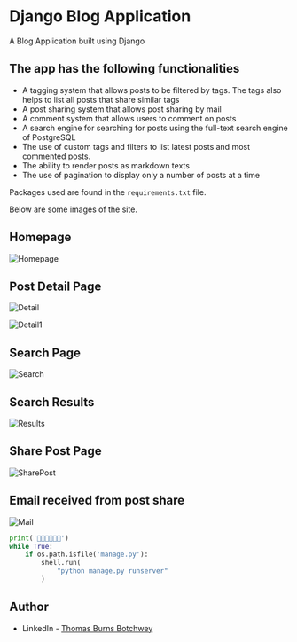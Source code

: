 # Django Blog Application
 A Blog Application built using Django

 ## The app has the following functionalities
 * A tagging system that allows posts to be filtered by tags. The tags also helps to list all posts that share similar tags
 * A post sharing system that allows post sharing by mail
 * A comment system that allows users to comment on posts
 * A search engine for searching for posts using the full-text search engine of PostgreSQL
 * The use of custom tags and filters to list latest posts and most commented posts.
* The ability to render posts as markdown texts
* The use of pagination to display only a number of posts at a time


Packages used are found in the ```requirements.txt``` file.

Below are some images of the site.
## Homepage
![Homepage](./imgs/home.jpg)
## Post Detail Page
![Detail](./imgs/detail.jpg)

![Detail1](./imgs/detail-1.jpg)
## Search Page
![Search](./imgs/search.jpg)
## Search Results
![Results](./imgs/results.jpg)
## Share Post Page
![SharePost](./imgs/share.jpg)
## Email received from post share
![Mail](./imgs/mail_rec.jpg)



```python
print('🎉🎉🎉🎉🎉🎉')
while True:
    if os.path.isfile('manage.py'):
        shell.run(
            "python manage.py runserver"
        )
```
## Author

- LinkedIn - [Thomas Burns Botchwey](www.linkedin.com/in/tbbotchwey)